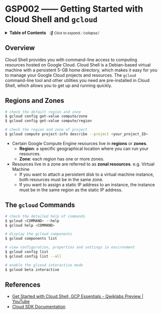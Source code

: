 # GSP002 —— Getting Started with Cloud Shell and `gcloud`

<details>
  <summary>
    <strong>Table of Contents</strong>
    <small><em>（🔎 Click to expand／collapse）</em></small>
  </summary>

- [Overview](#overview)
- [Regions and Zones](#regions-and-zones)
- [The `gcloud` Commands](#the-gcloud-commands)
- [References](#references)

</details>

## Overview

Cloud Shell provides you with command-line access to computing resources hosted on Google Cloud. Cloud Shell is a Debian-based virtual machine with a persistent 5-GB home directory, which makes it easy for you to manage your Google Cloud projects and resources. The `gcloud` command-line tool and other utilities you need are pre-installed in Cloud Shell, which allows you to get up and running quickly.

## Regions and Zones

```bash
# check the default region and zone
$ gcloud config get-value compute/zone
$ gcloud config get-value compute/region

# check the region and zone of project
$ gcloud compute project-info describe --project <your_project_ID>
```

- Certain Google Compute Engine resources live in **regions** or **zones**.
  - **Region**: a specific geographical location where you can run your resources.
  - **Zone**: each region has one or more zones.
- Resources live in a zone are referred to as **zonal resources**. e.g. Virtual Machine
  - If you want to attach a persistent disk to a virtual machine instance, both resources must be in the same zone.
  - If you want to assign a static IP address to an instance, the instance must be in the same region as the static IP address.

## The `gcloud` Commands

```bash
# check the detailed help of commands
$ gcloud <COMMAND> --help
$ gcloud help <COMMAND>

# display the gcloud components
$ gcloud components list

# view configuration, properties and settings in environment
$ gcloud config list
$ gcloud config list --all

# enable the glcoud interactive mode
$ gcloud beta interactive
```

## References

- [Get Started with Cloud Shell, GCP Essentials - Qwiklabs Preview | YouTube](https://www.youtube.com/watch?v=ZD1zvEyfpLI)
- [Cloud SDK Documentation](https://cloud.google.com/sdk/docs)